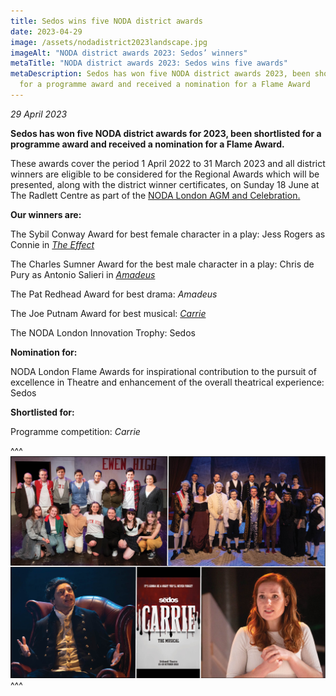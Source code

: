 ```yaml
---
title: Sedos wins five NODA district awards
date: 2023-04-29
image: /assets/nodadistrict2023landscape.jpg
imageAlt: "NODA district awards 2023: Sedos’ winners"
metaTitle: "NODA district awards 2023: Sedos wins five awards"
metaDescription: Sedos has won five NODA district awards 2023, been shortlisted
  for a programme award and received a nomination for a Flame Award
---
```

*29 April 2023*

**Sedos has won five NODA district awards for 2023, been shortlisted for a programme award and received a nomination for a Flame Award.**

These awards cover the period 1 April 2022 to 31 March 2023 and all district winners are eligible to be considered for the Regional Awards which will be presented, along with the district winner certificates, on Sunday 18 June at The Radlett Centre as part of the [NODA London AGM and Celebration.](http://www.ticketsource.co.uk/noda-london)

**Our winners are:**

The Sybil Conway Award for best female character in a play: Jess Rogers as Connie in *[The Effect](https://www.sedos.co.uk/shows/2023-the-effect)*

The Charles Sumner Award for the best male character in a play: Chris de Pury as Antonio Salieri in *[Amadeus](https://www.sedos.co.uk/shows/2022-amadeus)*

The Pat Redhead Award for best drama: *Amadeus*

The Joe Putnam Award for best musical: *[Carrie](https://www.sedos.co.uk/shows/2022-carrie-the-musical)*

The NODA London Innovation Trophy: Sedos

**Nomination for:**

NODA London Flame Awards for inspirational contribution to the pursuit of excellence in Theatre and enhancement of the overall theatrical experience: Sedos

**Shortlisted for:**

Programme competition: *Carrie*

^^^
![NODA district awards 2023: Sedos’ winners](/assets/nodadistrict2023landscape.jpg)
^^^